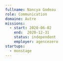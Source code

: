 ```yaml
---
fullname: Nancya Godeau
role: Communication
domaine: Autre
missions:
  - start: 2020-06-02
    end:  2020-12-31
    status: independent
    employer: agencezero
startups:
  - monstage
---
```

